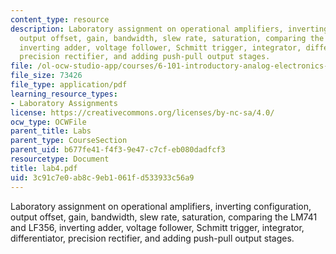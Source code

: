 ```yaml
---
content_type: resource
description: Laboratory assignment on operational amplifiers, inverting configuration,
  output offset, gain, bandwidth, slew rate, saturation, comparing the LM741 and LF356,
  inverting adder, voltage follower, Schmitt trigger, integrator, differentiator,
  precision rectifier, and adding push-pull output stages.
file: /ol-ocw-studio-app/courses/6-101-introductory-analog-electronics-laboratory-spring-2007/3c91c7e0ab8c9eb1061fd533933c56a9_lab4.pdf
file_size: 73426
file_type: application/pdf
learning_resource_types:
- Laboratory Assignments
license: https://creativecommons.org/licenses/by-nc-sa/4.0/
ocw_type: OCWFile
parent_title: Labs
parent_type: CourseSection
parent_uid: b677fe41-f4f3-9e47-c7cf-eb080dadfcf3
resourcetype: Document
title: lab4.pdf
uid: 3c91c7e0-ab8c-9eb1-061f-d533933c56a9
---
```

Laboratory assignment on operational amplifiers, inverting configuration, output offset, gain, bandwidth, slew rate, saturation, comparing the LM741 and LF356, inverting adder, voltage follower, Schmitt trigger, integrator, differentiator, precision rectifier, and adding push-pull output stages.